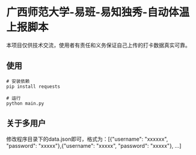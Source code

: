 # 广西师范大学-易班-易知独秀-自动体温上报脚本

本项目仅供技术交流，使用者有责任和义务保证自己上传的打卡数据真实可靠。

## 使用

```
# 安装依赖
pip install requests

# 运行
python main.py
```

## 关于多用户

修改程序目录下的data.json即可，格式为：[{"username": "xxxxxx", "password": "xxxxx"},{"username": "xxxxx", "password": "xxxxx"}, ...]
